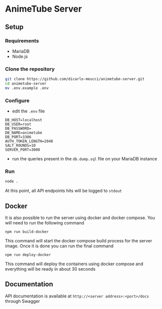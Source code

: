 # AnimeTube Server

## Setup

### Requirements

-   MariaDB
-   Node.js

### Clone the repository

```bash
git clone https://github.com/dicarlo-meucci/animetube-server.git
cd animetube-server
mv .env.example .env
```

### Configure

-   edit the `.env` file

```
DB_HOST=localhost
DB_USER=root
DB_PASSWORD=
DB_NAME=animetube
DB_PORT=3306
AUTH_TOKEN_LENGTH=2048
SALT_ROUNDS=10
SERVER_PORT=3000
```

-   run the queries present in the `db.dump.sql` file on your MariaDB instance

### Run

```bash
node .
```

At this point, all API endpoints hits will be logged to `stdout`

## Docker
It is also possible to run the server using docker and docker compose.
You will need to run the following command
```
npm run build-docker
```
This command will start the docker compose build process for the server image.
Once it is done you can run the final command
```
npm run deploy-docker
```
This command will deploy the containers using docker compose and everything will be ready in about 30 seconds

## Documentation

API documentation is available at `http://<server address>:<port>/docs` through Swagger
